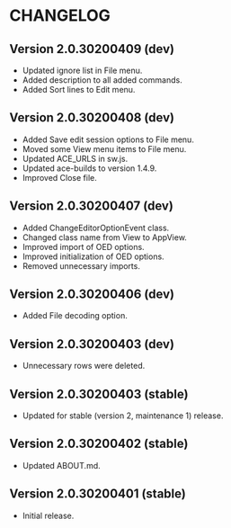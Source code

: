 # CHANGELOG

## Version 2.0.30200409 (dev)
- Updated ignore list in File menu.
- Added description to all added commands.
- Added Sort lines to Edit menu.

## Version 2.0.30200408 (dev)
- Added Save edit session options to File menu.
- Moved some View menu items to File menu.
- Updated ACE_URLS in sw.js.
- Updated ace-builds to version 1.4.9.
- Improved Close file.

## Version 2.0.30200407 (dev)
- Added ChangeEditorOptionEvent class.
- Changed class name from View to AppView.
- Improved import of OED options.
- Improved initialization of OED options.
- Removed unnecessary imports.

## Version 2.0.30200406 (dev)
- Added File decoding option.

## Version 2.0.30200403 (dev)
- Unnecessary rows were deleted.

## Version 2.0.30200403 (stable)
- Updated for stable (version 2, maintenance 1) release.

## Version 2.0.30200402 (stable)
- Updated ABOUT.md.

## Version 2.0.30200401 (stable)
- Initial release.
